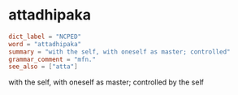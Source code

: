 # attadhipaka

``` toml
dict_label = "NCPED"
word = "attadhipaka"
summary = "with the self, with oneself as master; controlled"
grammar_comment = "mfn."
see_also = ["atta"]
```

with the self, with oneself as master; controlled by the self


